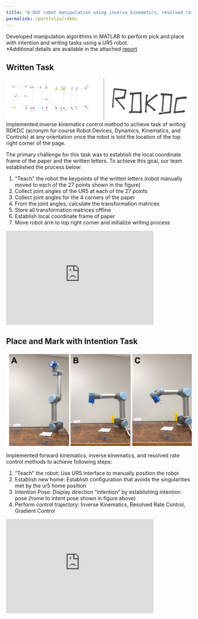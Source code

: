 ```yaml
---
title: "6-DOF robot manipulation using inverse kinematics, resolved rate, and gradient control methods"
permalink: /portfolio/rdkdc
---
```


Developed manipulation algorithms in MATLAB to perform pick and place with intention and writing tasks using a UR5 robot.          
*Additional details are available in the attached [report](https://www.kinjshah.com/files/RDKDCFinalProject.pdf)

## Written Task
<div align="center">
  <img src='/images/rdkdc.png'>
</div>
Implemented inverse kinematics control method to achieve task of writing RDKDC (acronym for course Robot Devices, Dynamics, Kinematics, and Controls) at any orientation once the robot is told the location of the top right corner of the page. 

The primary challenge for this task was to establish the local coordinate frame of the paper and the written letters. To achieve this goal, our team established the process below:
1. "Teach" the robot the keypoints of the written letters (robot manually moved to each of the 27 points shown in the figure)
2. Collect joint angles of the UR5 at each of the 27 points 
3. Collect joint angles for the 4 corners of the paper 
4. From the joint angles, calculate the transformation matrices 
5. Store all transformation matrices offline 
6. Establish local coordinate frame of paper 
7. Move robot arm to top right corner and initialize writing process 

<iframe width="400" height="255" src="https://www.youtube.com/embed/aduOeCUExFI" frameborder="0" allow="accelerometer; autoplay; clipboard-write; encrypted-media; gyroscope; picture-in-picture" allowfullscreen></iframe>

## Place and Mark with Intention Task
<div align="center">
  <img src='/images/homeandintent.png'>
</div>

Implemented forward kinematics, inverse kinematics, and resolved rate control methods to achieve following steps:
1. “Teach” the robot: Use UR5 interface to manually position the robot     
2. Establish new home: Establish configuration that avoids the singularities met by the ur5 home position     
3. Intention Pose: Display direction “intention” by establishing intention pose (home to intent pose shown in figure above)     
4. Perform control trajectory: Inverse Kinematics, Resolved Rate Control, Gradient Control      

<iframe width="400" height="255" src="https://www.youtube.com/embed/9ZHz0VcOGyU" frameborder="0" allow="accelerometer; autoplay; clipboard-write; encrypted-media; gyroscope; picture-in-picture" allowfullscreen></iframe>
